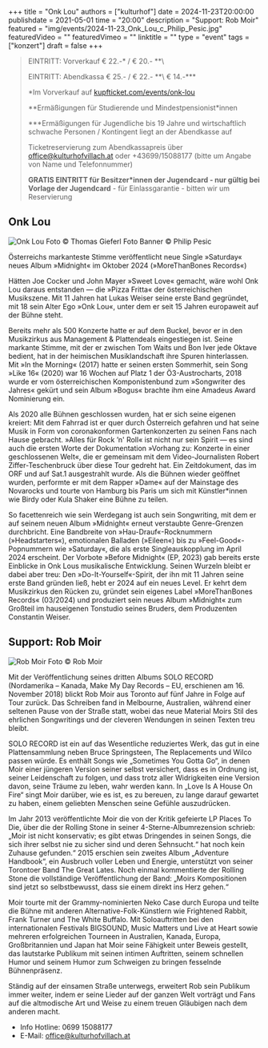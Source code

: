 +++
title = "Onk Lou"
authors = ["kulturhof"]
date = 2024-11-23T20:00:00
publishdate = 2021-05-01
time = "20:00"
description = "Support: Rob Moir"
featured = "img/events/2024-11-23_Onk_Lou_c_Philip_Pesic.jpg"
featuredVideo = ""
featuredVimeo = ""
linktitle = ""
type = "event"
tags = ["konzert"]
draft = false
+++

> EINTRITT: Vorverkauf € 22.-\* / € 20.- *\*\
> 
> EINTRITT: Abendkassa € 25.- / € 22.- *\*\ € 14.-\*\*\*
>
> \*Im Vorverkauf auf [kupfticket.com/events/onk-lou](https://kupfticket.com/events/onk-lou)
>
> \*\*Ermäßigungen für Studierende und Mindestpensionist\*innen
> 
> \*\*\*Ermäßigungen für Jugendliche bis 19 Jahre und wirtschaftlich schwache Personen / Kontingent liegt an der Abendkasse auf
>
> Ticketreservierung zum Abendkassapreis über office@kulturhofvillach.at oder +43699/15088177 (bitte um Angabe von Name und Telefonnummer) 
>
> **GRATIS EINTRITT für Besitzer\*innen der Jugendcard - nur gültig bei Vorlage der Jugendcard** - für Einlassgarantie - bitten wir um Reservierung

## Onk Lou

![Onk Lou](/img/events/2024-11-23_Onk_Lou_c_Thomas_Gieferl.jpg)
Foto © Thomas Gieferl 
Foto Banner © Philip Pesic

Österreichs markanteste Stimme veröffentlicht neue Single »Saturday«
neues Album »Midnight« im Oktober 2024 (»MoreThanBones Records«)

Hätten Joe Cocker und John Mayer »Sweet Love« gemacht, wäre wohl Onk Lou daraus entstanden —  die »Pizza Fritta« der österreichischen Musikszene. Mit 11 Jahren hat Lukas Weiser seine erste Band gegründet, mit 18 sein Alter Ego »Onk Lou«, unter dem er seit 15 Jahren europaweit auf der Bühne steht. 

Bereits mehr als 500 Konzerte hatte er auf dem Buckel, bevor er in den Musikzirkus aus Management & Plattendeals eingestiegen ist. Seine markante Stimme, mit der er zwischen Tom Waits und Bon Iver jede Oktave bedient, hat in der heimischen Musiklandschaft ihre Spuren hinterlassen. Mit »In the Morning« (2017) hatte er seinen ersten Sommerhit, sein Song »Like 16« (2020) war 16 Wochen auf Platz 1 der Ö3-Austrocharts, 2018 wurde er vom österreichischen Komponistenbund zum »Songwriter des Jahres« gekürt und sein Album »Bogus« brachte ihm eine Amadeus Award Nominierung ein. 

Als 2020 alle Bühnen geschlossen wurden, hat er sich seine eigenen kreiert: Mit dem Fahrrad ist er quer durch Österreich gefahren und hat seine Musik in Form von coronakonformen Gartenkonzerten zu seinen Fans nach Hause gebracht. »Alles für Rock ’n' Roll« ist nicht nur sein Spirit — es sind auch die ersten Worte der Dokumentation »Vorhang zu: Konzerte in einer geschlossenen Welt«, die er gemeinsam mit dem Video-Journalisten Robert Ziffer-Teschenbruck über diese Tour gedreht hat. Ein Zeitdokument, das im ORF und auf Sat.1 ausgestrahlt wurde. Als die Bühnen wieder geöffnet wurden, performte er mit dem Rapper »Dame« auf der Mainstage des Novarocks und tourte von Hamburg bis Paris um sich mit Künstler*innen wie Birdy oder Kula Shaker eine Bühne zu teilen.

So facettenreich wie sein Werdegang ist auch sein Songwriting, mit dem er auf seinem neuen Album »Midnight« erneut verstaubte Genre-Grenzen durchbricht. Eine Bandbreite von »Hau-Drauf«-Rocknummern (»Headstarters«), emotionalen Balladen (»Eileen«) bis zu »Feel-Good«-Popnummern wie »Saturday«, die als erste Singleauskopplung im April 2024 erscheint. Der Vorbote »Before Midnight« (EP, 2023) gab bereits erste Einblicke in Onk Lous musikalische Entwicklung. Seinen Wurzeln bleibt er dabei aber treu: Den »Do-It-Yourself«-Spirit, der ihn mit 11 Jahren seine erste Band gründen ließ, hebt er 2024 auf ein neues Level. Er kehrt dem Musikzirkus den Rücken zu, gründet sein eigenes Label »MoreThanBones Records« (03/2024) und produziert sein neues Album »Midnight« zum Großteil im hauseigenen Tonstudio seines Bruders, dem Produzenten Constantin Weiser.

## Support: Rob Moir

![Rob Moir](/img/events/2024-11-23_rob-moir.jpg)
Foto © Rob Moir

Mit der Veröffentlichung seines dritten Albums SOLO RECORD (Nordamerika – Kanada, Make My Day Records – EU, erschienen am 16. November 2018) blickt Rob Moir aus Toronto auf fünf Jahre in Folge auf Tour zurück. Das Schreiben fand in Melbourne, Australien, während einer seltenen Pause von der Straße statt, wobei das neue Material Moirs Stil des ehrlichen Songwritings und der cleveren Wendungen in seinen Texten treu bleibt.

SOLO RECORD ist ein auf das Wesentliche reduziertes Werk, das gut in eine Plattensammlung neben Bruce Springsteen, The Replacements und Wilco passen würde. Es enthält Songs wie „Sometimes You Gotta Go“, in denen Moir einer jüngeren Version seiner selbst versichert, dass es in Ordnung ist, seiner Leidenschaft zu folgen, und dass trotz aller Widrigkeiten eine Version davon, seine Träume zu leben, wahr werden kann. In „Love Is A House On Fire“ singt Moir darüber, wie es ist, es zu bereuen, zu lange darauf gewartet zu haben, einem geliebten Menschen seine Gefühle auszudrücken.

Im Jahr 2013 veröffentlichte Moir die von der Kritik gefeierte LP Places To Die, über die der Rolling Stone in seiner 4-Sterne-Albumrezension schrieb: „Moir ist nicht konservativ; es gibt etwas Dringendes in seinen Songs, die sich ihrer selbst nie zu sicher sind und deren Sehnsucht.“ hat noch kein Zuhause gefunden.“
2015 erschien sein zweites Album „Adventure Handbook“, ein Ausbruch voller Leben und Energie, unterstützt von seiner Torontoer Band The Great Lates. Noch einmal kommentierte der Rolling Stone die vollständige Veröffentlichung der Band: „Moirs Kompositionen sind jetzt so selbstbewusst, dass sie einem direkt ins Herz gehen.“

Moir tourte mit der Grammy-nominierten Neko Case durch Europa und teilte die Bühne mit anderen Alternative-Folk-Künstlern wie Frightened Rabbit, Frank Turner und The White Buffalo. Mit Soloauftritten bei den internationalen Festivals BIGSOUND, Music Matters und Live at Heart sowie mehreren erfolgreichen Tourneen in Australien, Kanada, Europa, Großbritannien und Japan hat Moir seine Fähigkeit unter Beweis gestellt, das lautstarke Publikum mit seinen intimen Auftritten, seinem schnellen Humor und seinem Humor zum Schweigen zu bringen fesselnde Bühnenpräsenz.

Ständig auf der einsamen Straße unterwegs, erweitert Rob sein Publikum immer weiter, indem er seine Lieder auf der ganzen Welt vorträgt und Fans auf die altmodische Art und Weise zu einem treuen Gläubigen nach dem anderen macht.



- Info Hotline: 0699 15088177 
- E-Mail: office@kulturhofvillach.at
